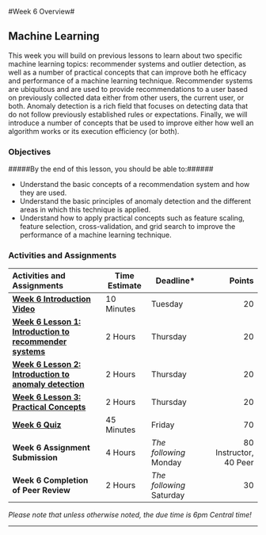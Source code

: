#Week 6 Overview#

## Machine Learning ##

This week you will build on previous lessons to learn about two specific
machine learning topics: recommender systems and outlier detection, as
well as a number of practical concepts that can improve both he
efficacy and performance of a machine learning technique. Recommender
systems are ubiquitous and are used to provide recommendations to a user
based on previously collected data either from other users, the current
user, or both. Anomaly detection is a rich field that focuses on
detecting data that do not follow previously established rules or
expectations. Finally, we will introduce a number of concepts that be
used to improve either how well an algorithm works or its execution
efficiency (or both).

### Objectives ###

#####By the end of this lesson, you should be able to:######

- Understand the basic concepts of a recommendation system and how they
are used.
- Understand the basic principles of anomaly detection and the different
areas in which this technique is applied.
- Understand how to apply practical concepts such as feature scaling,
feature selection, cross-validation, and grid search to improve the
performance of a machine learning technique.

### Activities and Assignments ###

|Activities and Assignments | Time Estimate | Deadline* | Points|
|:------| -----|-------|----------:|
|**[Week 6 Introduction Video][wv]** |10 Minutes|Tuesday|20|
|**[Week 6 Lesson 1: Introduction to recommender systems](lesson1.md)**| 2 Hours |Thursday| 20|
|**[Week 6 Lesson 2: Introduction to anomaly detection](lesson2.md)**| 2 Hours | Thursday | 20 |
|**[Week 6 Lesson 3: Practical Concepts](lesson3.md)**| 2 Hours | Thursday| 20 |
|**[Week 6 Quiz][wq]**| 45 Minutes | Friday | 70|
|**Week 6 Assignment Submission**| 4 Hours | *The following* Monday | 80 Instructor, 40 Peer | 
|**Week 6 Completion of Peer Review**| 2 Hours | *The following* Saturday | 30 | 

*Please note that unless otherwise noted, the due time is 6pm Central time!*

----------
[wv]: https://mediaspace.illinois.edu/media/
[wq]: https://learn.illinois.edu/mod/quiz/
